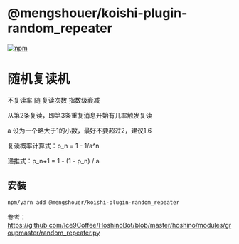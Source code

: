 # @mengshouer/koishi-plugin-random_repeater

[![npm](https://img.shields.io/npm/v/@mengshouer/koishi-plugin-random_repeater?style=flat-square)](https://www.npmjs.com/package/@mengshouer/koishi-plugin-random_repeater)

# 随机复读机

不复读率 随 复读次数 指数级衰减

从第2条复读，即第3条重复消息开始有几率触发复读

a 设为一个略大于1的小数，最好不要超过2，建议1.6

复读概率计算式：p_n = 1 - 1/a^n

递推式：p_n+1 = 1 - (1 - p_n) / a

## 安装

```bash
npm/yarn add @mengshouer/koishi-plugin-random_repeater
```


参考：https://github.com/Ice9Coffee/HoshinoBot/blob/master/hoshino/modules/groupmaster/random_repeater.py
